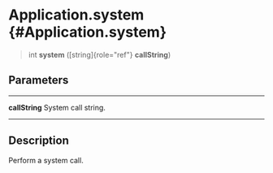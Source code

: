 Application.system {#Application.system}
==================

> int **system** ([string]{role="ref"} **callString**)

Parameters
----------

  ---------------- ---------------------
  **callString**   System call string.
  ---------------- ---------------------

Description
-----------

Perform a system call.
